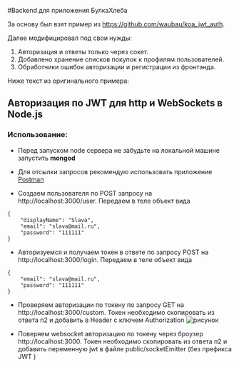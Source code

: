 #Backend для приложения БулкаХлеба

За основу был взят пример из https://github.com/waubau/koa_jwt_auth.

Далее модифицировал под свои нужды:
1. Авторизация и ответы только через сокет.
2. Добавлено хранение списков покупок к профилям пользователей.
3. Обработчики ошибок авторизации и регистрации из фронтэнда.

Ниже текст из оригинального примера:

## Авторизация по JWT для http и WebSockets в Node.js


### Использование:

+ Перед запуском node сервера не забудьте на локальной машине запустить **mongod**

+ Для отсылки запросов рекомендую использовать приложение [Postman](https://www.getpostman.com/)

+ Создаем пользователя по POST запросу на http://localhost:3000/user. Передаем в теле объект вида
```
{
	"displayName": "Slava",
	"email": "slava@mail.ru",
	"password": "111111"
}
```

+ Авторизуемся и получаем токен в ответе по запросу POST на http://localhost:3000/login. Передаем в теле объект вида

```
{
	"email": "slava@mail.ru",
	"password": "111111"
}
```

+ Проверяем авторизации по токену по запросу GET на http://localhost:3000/custom. 
Токен необходимо скопировать из ответа п2 и добавить в Header с ключем Authorization
![рисунок](/images/Auth_header.png)

+ Поверяем websocket авторизацию по токену через броузер http://localhost:3000. Токен необходимо скопировать из ответа п2 и добавить переменную jwt в файле public/socketEmitter
 (без префикса JWT )

